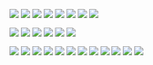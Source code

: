 ![](../../../Pasted%20image%2020231210170124.png)
![](../../../Pasted%20image%2020231210170232.png)
![](../../../Pasted%20image%2020231210172216.png)
![](../../../Pasted%20image%2020231210172318.png)
![](../../../Pasted%20image%2020231210172455.png)
![](../../../Pasted%20image%2020231210172841.png)
![](../../../Pasted%20image%2020231210174603.png)
![](../../../Pasted%20image%2020231210182826.png)

![](../../../Pasted%20image%2020231210173048.png)
![](../../../Pasted%20image%2020231210173103.png)
![](../../../Pasted%20image%2020231210173243.png)
![](../../../Pasted%20image%2020231210173531.png)
![](../../../Pasted%20image%2020231210173552.png)
![](../../../Pasted%20image%2020231210183640.png)


![](../../../Pasted%20image%2020231210183426.png)
![](../../../Pasted%20image%2020231210183552.png)
![](../../../Pasted%20image%2020231210183856.png)
![](../../../Pasted%20image%2020231210183903.png)
![](../../../Pasted%20image%2020231210183915.png)
![](../../../Pasted%20image%2020231210183942.png)
![](../../../Pasted%20image%2020231210184002.png)
![](../../../Pasted%20image%2020231210184355.png)
![](../../../Pasted%20image%2020231210184552.png)
![](../../../Pasted%20image%2020231210184954.png)
![](../../../Pasted%20image%2020231210185139.png)
![](../../../Pasted%20image%2020231210185216.png)
